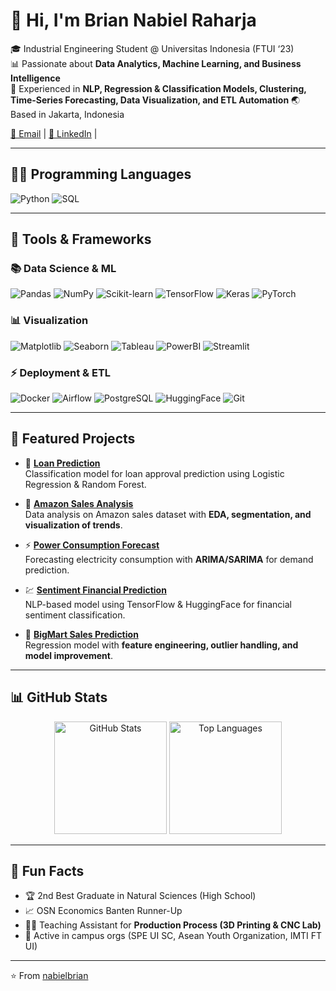 # 👋 Hi, I'm Brian Nabiel Raharja  

🎓 Industrial Engineering Student @ Universitas Indonesia (FTUI ‘23)  
📊 Passionate about **Data Analytics, Machine Learning, and Business Intelligence**  
🤖 Experienced in **NLP, Regression & Classification Models, Clustering, Time-Series Forecasting, Data Visualization, and ETL Automation** 
🌏 Based in Jakarta, Indonesia  

[📧 Email](nabielbrian@gmail.com) | [💼 LinkedIn](www.linkedin.com/in/briannabiel) | 

---

## 🧑‍💻 Programming Languages
![Python](https://img.shields.io/badge/Python-3776AB?logo=python&logoColor=white)
![SQL](https://img.shields.io/badge/SQL-336791?logo=postgresql&logoColor=white)

---

## 🚀 Tools & Frameworks
### 📚 Data Science & ML
![Pandas](https://img.shields.io/badge/Pandas-150458?logo=pandas&logoColor=white)
![NumPy](https://img.shields.io/badge/Numpy-013243?logo=numpy&logoColor=white)
![Scikit-learn](https://img.shields.io/badge/ScikitLearn-F7931E?logo=scikit-learn&logoColor=white)
![TensorFlow](https://img.shields.io/badge/TensorFlow-FF6F00?logo=tensorflow&logoColor=white)
![Keras](https://img.shields.io/badge/Keras-D00000?logo=keras&logoColor=white)
![PyTorch](https://img.shields.io/badge/PyTorch-EE4C2C?logo=pytorch&logoColor=white)

### 📊 Visualization
![Matplotlib](https://img.shields.io/badge/Matplotlib-ffffff?logo=plotly&logoColor=blue)
![Seaborn](https://img.shields.io/badge/Seaborn-0099cc?logoColor=white)
![Tableau](https://img.shields.io/badge/Tableau-E97627?logo=tableau&logoColor=white)
![PowerBI](https://img.shields.io/badge/PowerBI-F2C811?logo=powerbi&logoColor=black)
![Streamlit](https://img.shields.io/badge/Streamlit-FF4B4B?logo=streamlit&logoColor=white)

### ⚡ Deployment & ETL
![Docker](https://img.shields.io/badge/Docker-2496ED?logo=docker&logoColor=white)
![Airflow](https://img.shields.io/badge/Apache%20Airflow-017CEE?logo=apacheairflow&logoColor=white)
![PostgreSQL](https://img.shields.io/badge/PostgreSQL-336791?logo=postgresql&logoColor=white)
![HuggingFace](https://img.shields.io/badge/HuggingFace-yellow?logo=huggingface&logoColor=black)
![Git](https://img.shields.io/badge/Git-F05032?logo=git&logoColor=white)

---

## 📌 Featured Projects
- 🔮 [**Loan Prediction**](https://github.com/nabielbrian/loan_predict_repository)  
  Classification model for loan approval prediction using Logistic Regression & Random Forest.  

- 🛒 [**Amazon Sales Analysis**](https://github.com/nabielbrian/Amazon-Sales-Analysis)  
  Data analysis on Amazon sales dataset with **EDA, segmentation, and visualization of trends**.  

- ⚡ [**Power Consumption Forecast**](https://github.com/nabielbrian/Power-Consumption-Forecast)  
  Forecasting electricity consumption with **ARIMA/SARIMA** for demand prediction.  

- 💹 [**Sentiment Financial Prediction**](https://github.com/nabielbrian/sentiment_financial_predict)  
  NLP-based model using TensorFlow & HuggingFace for financial sentiment classification.  

- 🧾 [**BigMart Sales Prediction**](https://github.com/nabielbrian/BigMart-Sales-Prediction)  
  Regression model with **feature engineering, outlier handling, and model improvement**.  

---

## 📊 GitHub Stats
<p align="center">
  <img src="https://github-readme-stats.vercel.app/api?username=nabielbrian&show_icons=true&theme=tokyonight" alt="GitHub Stats" height="180"/>
  <img src="https://github-readme-stats.vercel.app/api/top-langs/?username=nabielbrian&layout=compact&theme=tokyonight" alt="Top Languages" height="180"/>
</p>

---

## 🌟 Fun Facts
- 🏆 2nd Best Graduate in Natural Sciences (High School)  
- 📈 OSN Economics Banten Runner-Up  
- 🧑‍🏫 Teaching Assistant for **Production Process (3D Printing & CNC Lab)**  
- 🤝 Active in campus orgs (SPE UI SC, Asean Youth Organization, IMTI FT UI)  

---

⭐️ From [nabielbrian](https://github.com/nabielbrian)
